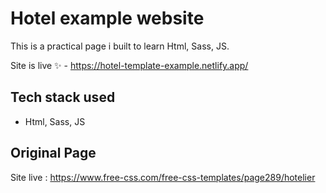 # Hotel example website

This is a practical page i built to learn Html, Sass, JS.

Site is live ✨ - https://hotel-template-example.netlify.app/

## Tech stack used

- Html, Sass, JS

## Original Page

Site live : https://www.free-css.com/free-css-templates/page289/hotelier
